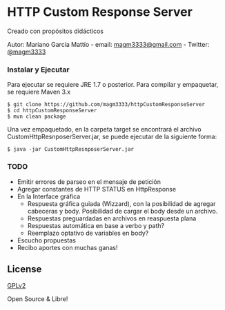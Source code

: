 # HTTP Custom Response Server
Creado con propósitos didácticos 

Autor: Mariano García Mattío - email: [magm3333@gmail.com](mailto:magm3333@gmail.com) - Twitter: [@magm3333](https://twitter.com/magm3333)

### Instalar y Ejecutar

Para ejecutar se requiere JRE 1.7 o posterior.
Para compilar y empaquetar, se requiere Maven 3.x
 
```
$ git clone https://github.com/magm3333/httpCustomResponseServer
$ cd httpCustomResponseServer
$ mvn clean package
```
Una vez empaquetado, en la carpeta target se encontrará el archivo CustomHttpResnposerServer.jar, se puede ejecutar de la siguiente forma:

```
$ java -jar CustomHttpResnposerServer.jar
```
### TODO
* Emitir errores de parseo en el mensaje de petición
* Agregar constantes de HTTP STATUS en HttpResponse
* En la Interface gráfica
  * Respuesta gráfica guiada (Wizzard), con la posibilidad de agregar cabeceras y body. Posibilidad de cargar el body desde un archivo. 
  * Respuestas preguardadas en archivos en reaspuesta plana
  * Respuestas automática en base a verbo y path?
  * Reemplazo optativo de variables en body?
* Escucho propuestas
* Recibo aportes con muchas ganas!  

License
----
[GPLv2](https://www.gnu.org/licenses/license-list.es.html#GPLv2)

Open Source & Libre!
